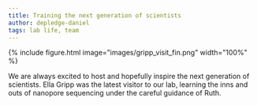 ```yaml
---
title: Training the next generation of scientists
author: depledge-daniel
tags: lab life, team
---
```


{%
  include figure.html
  image="images/gripp_visit_fin.png"
  width="100%"
%}

We are always excited to host and hopefully inspire the next generation of scientists. Ella Gripp was the latest visitor to our lab, learning the inns and outs of nanopore sequencing under the careful guidance of Ruth.

